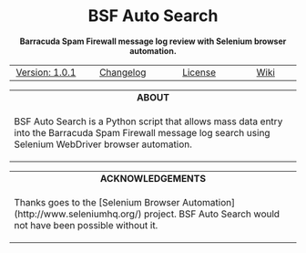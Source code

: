 <html>
<body>
<h1 align="center">BSF Auto Search</h1>
<p align="center"><b>Barracuda Spam Firewall message log review with Selenium browser automation.</b></p>
<table>
  <tr align="center">
    <td width="222px"><a href="https://github.com/Gormogon/BSF-Auto-Search/releases">Version: 1.0.1</a></td>
    <td width="222px"><a href="https://github.com/Gormogon/BSF-Auto-Search/blob/master/CHANGELOG.md">Changelog</a></td>
    <td width="222px"><a href="https://github.com/Gormogon/BSF-Auto-Search/blob/master/LICENSE">License</a></td>
    <td width="222px"><a href="https://github.com/Gormogon/BSF-Auto-Search/wiki">Wiki</a></td>
  </tr>
</table>
<table>
  <tr>
    <td align="center" width="888px"><b>ABOUT</b></td>
  </tr>
  <tr>
    <td>
      <p>BSF Auto Search is a Python script that allows mass data entry into the Barracuda Spam Firewall message log search using Selenium WebDriver browser automation.</p>
    </td>
  </tr>
</table>
<table>
  <tr>
    <td align="center" width="888px"><b>ACKNOWLEDGEMENTS</b></td>
  </tr>
  <tr>
    <td>
      <p>Thanks goes to the [Selenium Browser Automation](http://www.seleniumhq.org/) project. BSF Auto Search would not have been possible without it.</p>
    </td>
  </tr>
</table>
</body>
</html>
